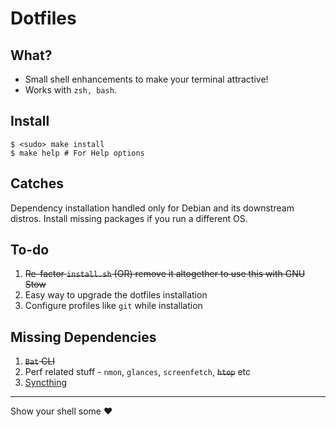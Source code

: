 # Dotfiles

## What?
* Small shell enhancements to make your terminal attractive!
* Works with ```zsh, bash```.

## Install
```
$ <sudo> make install
$ make help # For Help options
```

## Catches
Dependency installation handled only for Debian and its downstream distros. Install missing packages if you run a different OS.

## To-do

1. ~~Re-factor `install.sh` (OR) remove it altogether to use this with GNU Stow~~
2. Easy way to upgrade the dotfiles installation
3. Configure profiles like `git` while installation

## Missing Dependencies

1. ~~`Bat` CLI~~
2. Perf related stuff - `nmon`, `glances`, `screenfetch`, ~~`htop`~~ etc
3. [Syncthing](https://syncthing.net/)

----

Show your shell some :heart:

